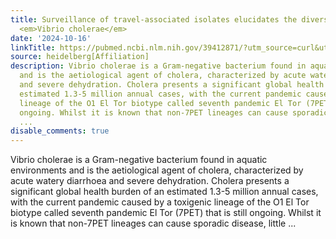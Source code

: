 ```yaml
---
title: Surveillance of travel-associated isolates elucidates the diversity of non-pandemic
  <em>Vibrio cholerae</em>
date: '2024-10-16'
linkTitle: https://pubmed.ncbi.nlm.nih.gov/39412871/?utm_source=curl&utm_medium=rss&utm_campaign=pubmed-2&utm_content=1FakS-2QOkCT8HsMOQP1bCRQ4YzyumYOmxmF0moLsQ3dFB1E9V&fc=20220326224207&ff=20241016183241&v=2.18.0.post9+e462414
source: heidelberg[Affiliation]
description: Vibrio cholerae is a Gram-negative bacterium found in aquatic environments
  and is the aetiological agent of cholera, characterized by acute watery diarrhoea
  and severe dehydration. Cholera presents a significant global health burden of an
  estimated 1.3-5 million annual cases, with the current pandemic caused by a toxigenic
  lineage of the O1 El Tor biotype called seventh pandemic El Tor (7PET) that is still
  ongoing. Whilst it is known that non-7PET lineages can cause sporadic disease, little
  ...
disable_comments: true
---
```

Vibrio cholerae is a Gram-negative bacterium found in aquatic environments and is the aetiological agent of cholera, characterized by acute watery diarrhoea and severe dehydration. Cholera presents a significant global health burden of an estimated 1.3-5 million annual cases, with the current pandemic caused by a toxigenic lineage of the O1 El Tor biotype called seventh pandemic El Tor (7PET) that is still ongoing. Whilst it is known that non-7PET lineages can cause sporadic disease, little ...